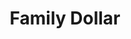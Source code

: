 ---
title: "Family Dollar"
url: /wichita/family-dollar-south-broadway-avenue/
shop: variety store
---